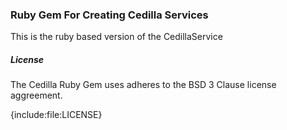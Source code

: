 ### Ruby Gem For Creating Cedilla Services

This is the ruby based version of the CedillaService 

##### License

The Cedilla Ruby Gem uses adheres to the BSD 3 Clause license aggreement.

{include:file:LICENSE}
